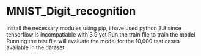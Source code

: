 # MNIST_Digit_recognition
Install the necessary modules using pip, i have used python 3.8 since tensorflow is incompatiable with 3.9 yet 
Run the train file to train the model
Running the test file will evaluate the model for the 10,000 test cases available in the dataset.
